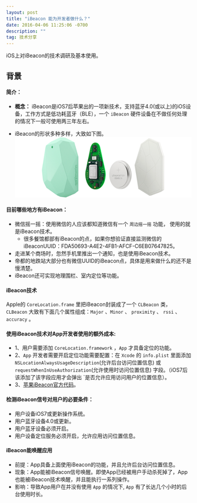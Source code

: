 ```yaml
---
layout: post
title: "iBeacon 能为开发者做什么？"
date: 2016-04-06 11:25:06 -0700
description: ""
tag: 技术分享
---
```



iOS上对iBeacon的技术调研及基本使用。

<!-- more -->  

## 背景  

#### 简介：  

* **概念：** iBeacon是iOS7后苹果出的一项新技术，支持蓝牙4.0(或以上)的iOS设备，工作方式是低功耗蓝牙（BLE），一个 `iBeacon` 硬件设备在不做任何处理的情况下一般可使用两三年左右。


* iBeacon的形状多种多样，大致如下图。
![](/assets/images/iBeacon.png)



#### 目前哪些地方有iBeacon：
* 微信摇一摇：使用微信的人应该都知道微信有一个 `周边摇一摇` 功能， 使用的就是iBeacon技术。  
	* 很多餐馆都部有iBeacon的点，如果你想验证直接监测微信的iBeaconUUID：FDA50693-A4E2-4FB1-AFCF-C6EB07647825。  
* 走进某个商场时，忽然手机里推出一个通知，也是使用iBeacon技术。   
* 帝都的地跌站大部分也有微信UUID的iBeacon点，具体是用来做什么的还不是慢清楚。  
* iBeacon还可实现地理围栏、室内定位等功能。
  

#### iBeacon技术 
Apple的 `CoreLocation.frame` 里把iBeacon封装成了一个 `CLBeacon` 类，`CLBeacon` 大致有下面几个属性组成：`Major` 、`Minor` 、 `proximity` 、 `rssi` 、 `accuracy` 。   
 

     
   
#### 使用iBeacon技术对App开发者使用的额外成本:
* 1、用户需要添加 `CoreLocation.framework` ，`App` 才具备定位的功能。
* 2、`App` 开发者需要开启定位功能需要配置：在 `Xcode` 的 `info.plist` 里面添加 `NSLocationAlwaysUsageDescription`(允许后台访问位置信息) 或 `requestWhenInUseAuthorization`(允许使用时访问位置信息) 字段。（iOS7后该添加了该字段应用才会弹出 `是否允许应用访问用户的位置信息）。
* 3、[苹果iBeacon官方代码](https://developer.apple.com/library/prerelease/content/samplecode/AirLocate/Introduction/Intro.html)。    

#### 检测iBeacon信号对用户的必要条件：
* 用户设备iOS7或更新操作系统。
* 用户蓝牙设备4.0或更新。
* 用户蓝牙设备必须开启。
* 用户设备定位服务必须开启，允许应用访问位置信息。


#### iBeacon能唤醒应用
* 前提：App具备上面使用iBeacon的功能，并且允许后台访问位置信息。
* 现象：App能被iBeacon信号唤醒。即使App已经被用户手动杀死掉了，App也能被iBeacon技术唤醒，并且能执行一系列操作。
* 影响：导致App用户在并没有使用 `App` 的情况下, `App` 有了长达几个小时的后台使用时长。
